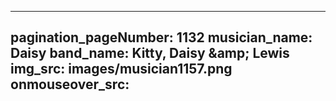 ------
pagination_pageNumber: 1132
musician_name: Daisy
band_name: Kitty, Daisy &amp;amp; Lewis
img_src: images/musician1157.png
onmouseover_src: 
------